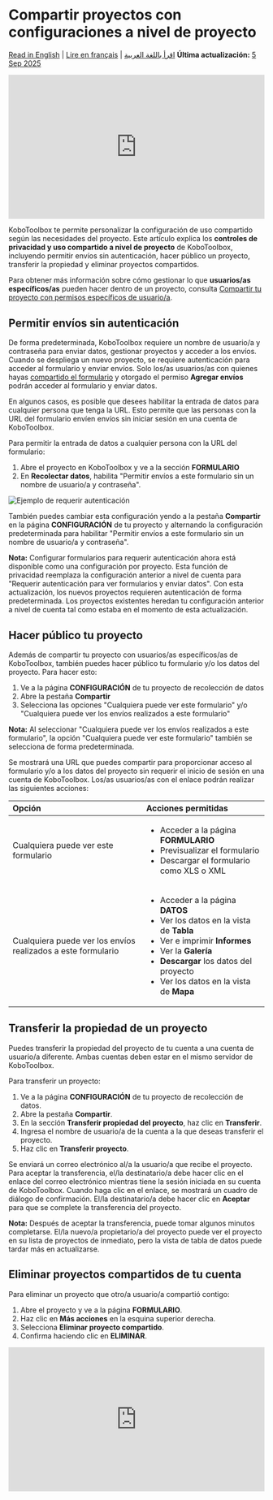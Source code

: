# Compartir proyectos con configuraciones a nivel de proyecto
<a href="../project_sharing_settings.html">Read in English</a> | <a href="../fr/project_sharing_settings.html">Lire en français</a> | <a href="../ar/project_sharing_settings.html">اقرأ باللغة العربية</a>
**Última actualización:** <a href="https://github.com/kobotoolbox/docs/blob/03c0981e6da0be6aec3385dfe68b2ebb0f71b2f8/source/project_sharing_settings.md" class="reference">5 Sep 2025</a>

<iframe src="https://www.youtube.com/embed/vRuAan0aSfY?si=FbKeyjF9XitYdUWC" style="width: 100%; aspect-ratio: 16 / 9; height: auto; border: 0;" title="YouTube video player" frameborder="0" allow="accelerometer; autoplay; clipboard-write; encrypted-media; gyroscope; picture-in-picture; web-share" allowfullscreen></iframe>

KoboToolbox te permite personalizar la configuración de uso compartido según las necesidades del proyecto. Este artículo explica los **controles de privacidad y uso compartido a nivel de proyecto** de KoboToolbox, incluyendo permitir envíos sin autenticación, hacer público un proyecto, transferir la propiedad y eliminar proyectos compartidos.

<p class="note">
  Para obtener más información sobre cómo gestionar lo que <strong>usuarios/as específicos/as</strong> pueden hacer dentro de un proyecto, consulta <a href="https://support.kobotoolbox.org/managing_permissions.html">Compartir tu proyecto con permisos específicos de usuario/a</a>.
</p>

## Permitir envíos sin autenticación

De forma predeterminada, KoboToolbox requiere un nombre de usuario/a y contraseña para enviar datos, gestionar proyectos y acceder a los envíos. Cuando se despliega un nuevo proyecto, se requiere autenticación para acceder al formulario y enviar envíos. Solo los/as usuarios/as con quienes hayas [compartido el formulario](https://support.kobotoolbox.org/managing_permissions.html) y otorgado el permiso **Agregar envíos** podrán acceder al formulario y enviar datos.

En algunos casos, es posible que desees habilitar la entrada de datos para cualquier persona que tenga la URL. Esto permite que las personas con la URL del formulario envíen envíos sin iniciar sesión en una cuenta de KoboToolbox.

Para permitir la entrada de datos a cualquier persona con la URL del formulario:
1. Abre el proyecto en KoboToolbox y ve a la sección **FORMULARIO**
2. En **Recolectar datos**, habilita "Permitir envíos a este formulario sin un nombre de usuario/a y contraseña".

![Ejemplo de requerir autenticación](images/project_sharing_settings/require_authentication.png)

También puedes cambiar esta configuración yendo a la pestaña **Compartir** en la página **CONFIGURACIÓN** de tu proyecto y alternando la configuración predeterminada para habilitar "Permitir envíos a este formulario sin un nombre de usuario/a y contraseña".

<p class="note">
  <strong>Nota:</strong> Configurar formularios para requerir autenticación ahora está disponible como una configuración por proyecto. Esta función de privacidad reemplaza la configuración anterior a nivel de cuenta para "Requerir autenticación para ver formularios y enviar datos". Con esta actualización, los nuevos proyectos requieren autenticación de forma predeterminada. Los proyectos existentes heredan tu configuración anterior a nivel de cuenta tal como estaba en el momento de esta actualización.
</p>

## Hacer público tu proyecto

Además de compartir tu proyecto con usuarios/as específicos/as de KoboToolbox, también puedes hacer público tu formulario y/o los datos del proyecto. Para hacer esto:

1. Ve a la página **CONFIGURACIÓN** de tu proyecto de recolección de datos
2. Abre la pestaña **Compartir**
3. Selecciona las opciones "Cualquiera puede ver este formulario" y/o "Cualquiera puede ver los envíos realizados a este formulario"

<p class="note">
  <strong>Nota:</strong> Al seleccionar "Cualquiera puede ver los envíos realizados a este formulario", la opción "Cualquiera puede ver este formulario" también se selecciona de forma predeterminada.
</p>

Se mostrará una URL que puedes compartir para proporcionar acceso al formulario y/o a los datos del proyecto sin requerir el inicio de sesión en una cuenta de KoboToolbox. Los/as usuarios/as con el enlace podrán realizar las siguientes acciones:

| **Opción**    | **Acciones permitidas**                                |
| :----------------- | :--------------------------------------------- |
| Cualquiera puede ver este formulario              | <ul><li>Acceder a la página **FORMULARIO**</li> <li>Previsualizar el formulario</li> <li>Descargar el formulario como XLS o XML</li></ul> |
| Cualquiera puede ver los envíos realizados a este formulario      | <ul><li>Acceder a la página **DATOS**</li><li>Ver los datos en la vista de **Tabla**</li><li>Ver e imprimir **Informes**</li><li>Ver la **Galería**</li><li>**Descargar** los datos del proyecto</li><li>Ver los datos en la vista de **Mapa**</li></ul> |

## Transferir la propiedad de un proyecto

Puedes transferir la propiedad del proyecto de tu cuenta a una cuenta de usuario/a diferente. Ambas cuentas deben estar en el mismo servidor de KoboToolbox.

Para transferir un proyecto:
1. Ve a la página **CONFIGURACIÓN** de tu proyecto de recolección de datos.
2. Abre la pestaña **Compartir**.
3. En la sección **Transferir propiedad del proyecto**, haz clic en **Transferir**.
4. Ingresa el nombre de usuario/a de la cuenta a la que deseas transferir el proyecto.
5. Haz clic en **Transferir proyecto**.
   
Se enviará un correo electrónico al/a la usuario/a que recibe el proyecto. Para aceptar la transferencia, el/la destinatario/a debe hacer clic en el enlace del correo electrónico mientras tiene la sesión iniciada en su cuenta de KoboToolbox. Cuando haga clic en el enlace, se mostrará un cuadro de diálogo de confirmación. El/la destinatario/a debe hacer clic en **Aceptar** para que se complete la transferencia del proyecto.

<p class="note">
  <strong>Nota:</strong> Después de aceptar la transferencia, puede tomar algunos minutos completarse. El/la nuevo/a propietario/a del proyecto puede ver el proyecto en su lista de proyectos de inmediato, pero la vista de tabla de datos puede tardar más en actualizarse.
</p>

## Eliminar proyectos compartidos de tu cuenta

Para eliminar un proyecto que otro/a usuario/a compartió contigo:

1. Abre el proyecto y ve a la página **FORMULARIO**.
2. Haz clic en <i class="k-icon-more"></i> **Más acciones** en la esquina superior derecha.
3. Selecciona **Eliminar proyecto compartido**.
4. Confirma haciendo clic en **ELIMINAR**.

<iframe src="https://www.youtube.com/embed/EZyj0tQXtzA?si=EmE0bahqxFAW2Fqm" style="width: 100%; aspect-ratio: 16 / 9; height: auto; border: 0;" title="YouTube video player" frameborder="0" allow="accelerometer; autoplay; clipboard-write; encrypted-media; gyroscope; picture-in-picture; web-share" allowfullscreen></iframe>